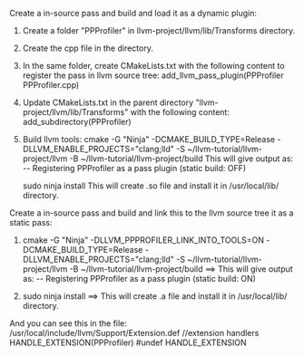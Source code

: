 Create a in-source pass and build and load it as a dynamic plugin:

1. Create a folder "PPProfiler" in llvm-project/llvm/lib/Transforms directory.
2. Create the cpp file in the directory.
3. In the same folder, create CMakeLists.txt with the following content to register the pass in llvm source tree:
   add_llvm_pass_plugin(PPProfiler PPProfiler.cpp)
4. Update CMakeLists.txt in the parent directory "llvm-project/llvm/lib/Transforms" with the following content:
   add_subdirectory(PPProfiler)

5. Build llvm tools:
    cmake -G "Ninja" -DCMAKE_BUILD_TYPE=Release -DLLVM_ENABLE_PROJECTS="clang;lld" -S ~/llvm-tutorial/llvm-project/llvm -B ~/llvm-tutorial/llvm-project/build
    This will give output as: -- Registering PPProfiler as a pass plugin (static build: OFF)

    sudo ninja install
    This will create .so file and install it in /usr/local/lib/ directory.

Create a in-source pass and build and link this to the llvm source tree it as a static pass:
1. cmake -G "Ninja" -DLLVM_PPPROFILER_LINK_INTO_TOOLS=ON -DCMAKE_BUILD_TYPE=Release -DLLVM_ENABLE_PROJECTS="clang;lld" -S ~/llvm-tutorial/llvm-project/llvm -B ~/llvm-tutorial/llvm-project/build
   ==> This will give output as: -- Registering PPProfiler as a pass plugin (static build: ON)

2. sudo ninja install
   ==> This will create .a file and install it in /usr/local/lib/ directory.

And you can see this in the file: /usr/local/include/llvm/Support/Extension.def 
//extension handlers
HANDLE_EXTENSION(PPProfiler)
#undef HANDLE_EXTENSION
